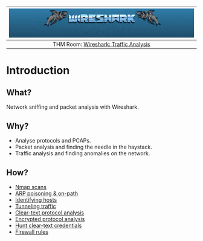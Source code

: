 | ![Snort](../../_static/images/wireshark-room-banner.png)
|:--:|
| THM Room: [Wireshark: Traffic Analysis](https://tryhackme.com/room/wiresharktrafficanalysis) |

# Introduction

## What?

Network sniffing and packet analysis with Wireshark.

## Why?

* Analyse protocols and PCAPs.
* Packet analysis and finding the needle in the haystack.
* Traffic analysis and finding anomalies on the network.

## How?

* [Nmap scans](nmap.md)
* [ARP poisoning & on-path](on-path.md)
* [Identifying hosts](hosts.md)
* [Tunneling traffic](tunnels.md)
* [Clear-text protocol analysis](clear-text.md)
* [Encrypted protocol analysis](encrypted.md)
* [Hunt clear-text credentials](creds.md)
* [Firewall rules](rules.md)



